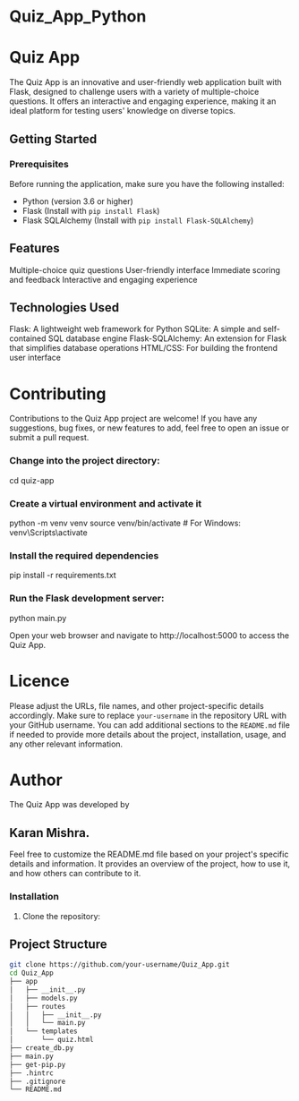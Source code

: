 # Quiz_App_Python
# Quiz App

The Quiz App is an innovative and user-friendly web application built with Flask, designed to challenge users with a variety of multiple-choice questions. It offers an interactive and engaging experience, making it an ideal platform for testing users' knowledge on diverse topics.

## Getting Started

### Prerequisites

Before running the application, make sure you have the following installed:

- Python (version 3.6 or higher)
- Flask (Install with `pip install Flask`)
- Flask SQLAlchemy (Install with `pip install Flask-SQLAlchemy`)

## Features
Multiple-choice quiz questions
User-friendly interface
Immediate scoring and feedback
Interactive and engaging experience

## Technologies Used
Flask: A lightweight web framework for Python
SQLite: A simple and self-contained SQL database engine
Flask-SQLAlchemy: An extension for Flask that simplifies database operations
HTML/CSS: For building the frontend user interface


# Contributing
Contributions to the Quiz App project are welcome! If you have any suggestions, bug fixes, or new features to add, feel free to open an issue or submit a pull request.


### Change into the project directory:
cd quiz-app

### Create a virtual environment and activate it
python -m venv venv
source venv/bin/activate  # For Windows: venv\Scripts\activate

### Install the required dependencies
pip install -r requirements.txt

### Run the Flask development server:

python main.py

Open your web browser and navigate to http://localhost:5000 to access the Quiz App.

# Licence
Please adjust the URLs, file names, and other project-specific details accordingly. Make sure to replace `your-username` in the repository URL with your GitHub username. You can add additional sections to the `README.md` file if needed to provide more details about the project, installation, usage, and any other relevant information.

# Author
The Quiz App was developed by 
## Karan Mishra.

Feel free to customize the README.md file based on your project's specific details and information. It provides an overview of the project, how to use it, and how others can contribute to it.


### Installation

1. Clone the repository:

## Project Structure
```bash
git clone https://github.com/your-username/Quiz_App.git
cd Quiz_App
├── app
│   ├── __init__.py
│   ├── models.py
│   ├── routes
│   │   ├── __init__.py
│   │   └── main.py
│   └── templates
│       └── quiz.html
├── create_db.py
├── main.py
├── get-pip.py
├── .hintrc
├── .gitignore
└── README.md






